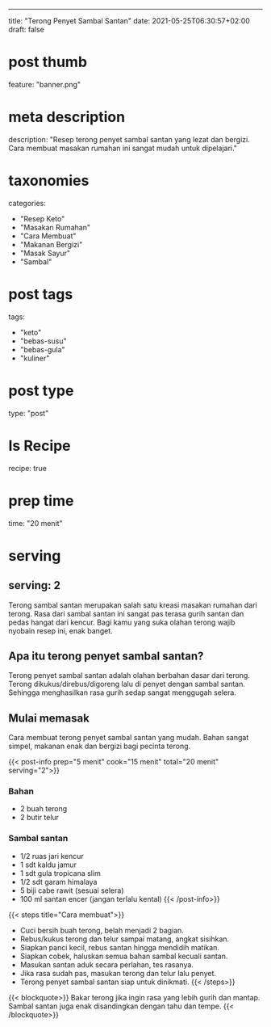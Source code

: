 
---
title: "Terong Penyet Sambal Santan"
date: 2021-05-25T06:30:57+02:00
draft: false

# post thumb
feature: "banner.png"

# meta description
description: "Resep terong penyet sambal santan yang lezat dan bergizi. Cara membuat masakan rumahan ini sangat mudah untuk dipelajari."

# taxonomies
categories:
  - "Resep Keto"
  - "Masakan Rumahan"
  - "Cara Membuat"
  - "Makanan Bergizi"
  - "Masak Sayur"
  - "Sambal"

# post tags
tags:
  - "keto"
  - "bebas-susu"
  - "bebas-gula"
  - "kuliner"

# post type
type: "post"

# Is Recipe
recipe: true

# prep time
time: "20 menit"

# serving
serving: 2
---
Terong sambal santan merupakan salah satu kreasi masakan rumahan dari terong. Rasa dari sambal santan ini sangat pas terasa gurih santan dan pedas hangat dari kencur. Bagi kamu yang suka olahan terong wajib nyobain resep ini, enak banget.

## Apa itu terong penyet sambal santan?

Terong penyet sambal santan adalah olahan berbahan dasar dari terong. Terong dikukus/direbus/digoreng lalu di penyet dengan sambal santan. Sehingga menghasilkan rasa gurih sedap sangat menggugah selera.

## Mulai memasak

Cara membuat terong penyet sambal santan yang mudah. Bahan sangat simpel, makanan enak dan bergizi bagi pecinta terong.

{{< post-info prep="5 menit" cook="15 menit" total="20 menit" serving="2">}}

### Bahan

-   2 buah terong
-   2 butir telur

### Sambal santan

-   1/2 ruas jari kencur
-   1 sdt kaldu jamur
-   1 sdt gula tropicana slim
-   1/2 sdt garam himalaya
-   5 biji cabe rawit (sesuai selera)
-   100 ml santan encer (jangan terlalu kental)
{{< /post-info>}}

{{< steps title="Cara membuat">}}
-   Cuci bersih buah terong, belah menjadi 2 bagian.
-   Rebus/kukus terong dan telur sampai matang, angkat sisihkan.
-   Siapkan panci kecil, rebus santan hingga mendidih matikan.
-   Siapkan cobek, haluskan semua bahan sambal kecuali santan.
-   Masukan santan aduk secara perlahan, tes rasanya.
-   Jika rasa sudah pas, masukan terong dan telur lalu penyet.
-   Terong penyet sambal santan siap untuk dinikmati.
{{< /steps>}}

{{< blockquote>}}
Bakar terong jika ingin rasa yang lebih gurih dan mantap. Sambal santan juga enak disandingkan dengan tahu dan tempe.
{{< /blockquote>}}